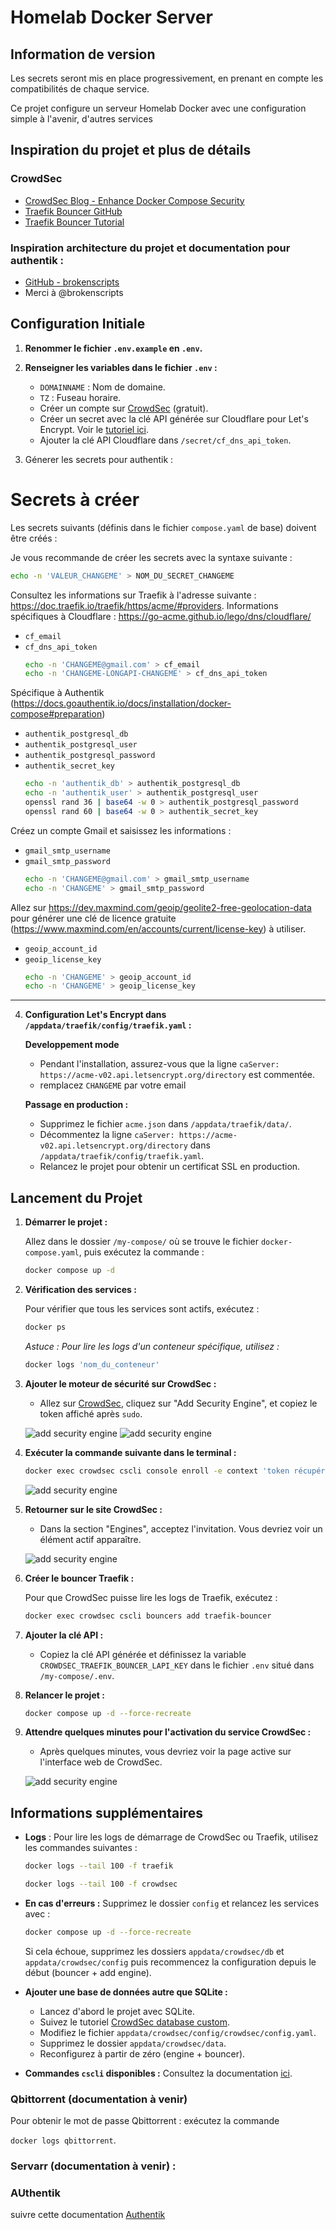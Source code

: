 
# Homelab Docker Server

## Information de version

Les secrets seront mis en place progressivement, en prenant en compte les compatibilités de chaque service.

Ce projet configure un serveur Homelab Docker avec une configuration simple à l'avenir, d'autres services 

## Inspiration du projet et plus de détails

### CrowdSec

- [CrowdSec Blog - Enhance Docker Compose Security](https://www.crowdsec.net/blog/enhance-docker-compose-security)
- [Traefik Bouncer GitHub](https://github.com/maxlerebourg/crowdsec-bouncer-traefik-plugin)
- [Traefik Bouncer Tutorial](https://plugins.traefik.io/plugins/6335346ca4caa9ddeffda116/crowdsec-bouncer-traefik-plugin)

### Inspiration architecture du projet et documentation pour authentik : 

- [GitHub - brokenscripts](https://github.com/brokenscripts/authentik_traefik)
- Merci à @brokenscripts

## Configuration Initiale

1. **Renommer le fichier `.env.example` en `.env`.**

2. **Renseigner les variables dans le fichier `.env` :**
   - `DOMAINNAME` : Nom de domaine.
   - `TZ` : Fuseau horaire.
   - Créer un compte sur [CrowdSec](https://www.crowdsec.net) (gratuit).
   - Créer un secret avec la clé API générée sur Cloudflare pour Let's Encrypt. Voir le [tutoriel ici](https://youtu.be/n1vOfdz5Nm8?si=a7WRX2rLfm4HydtU&t=1012).
   - Ajouter la clé API Cloudflare dans `/secret/cf_dns_api_token`.

3. Génerer les secrets pour authentik : 

# Secrets à créer

Les secrets suivants (définis dans le fichier `compose.yaml` de base) doivent être créés :

Je vous recommande de créer les secrets avec la syntaxe suivante :
```bash
echo -n 'VALEUR_CHANGEME' > NOM_DU_SECRET_CHANGEME
```

Consultez les informations sur Traefik à l'adresse suivante : https://doc.traefik.io/traefik/https/acme/#providers. Informations spécifiques à Cloudflare : https://go-acme.github.io/lego/dns/cloudflare/
- `cf_email`
- `cf_dns_api_token`
  ```bash
  echo -n 'CHANGEME@gmail.com' > cf_email
  echo -n 'CHANGEME-LONGAPI-CHANGEME' > cf_dns_api_token
  ```

Spécifique à Authentik (https://docs.goauthentik.io/docs/installation/docker-compose#preparation)  
- `authentik_postgresql_db`
- `authentik_postgresql_user`
- `authentik_postgresql_password`
- `authentik_secret_key`
  ```bash
  echo -n 'authentik_db' > authentik_postgresql_db
  echo -n 'authentik_user' > authentik_postgresql_user
  openssl rand 36 | base64 -w 0 > authentik_postgresql_password
  openssl rand 60 | base64 -w 0 > authentik_secret_key
  ```

Créez un compte Gmail et saisissez les informations :  
- `gmail_smtp_username`
- `gmail_smtp_password`
  ```bash
  echo -n 'CHANGEME@gmail.com' > gmail_smtp_username
  echo -n 'CHANGEME' > gmail_smtp_password
  ```

Allez sur https://dev.maxmind.com/geoip/geolite2-free-geolocation-data pour générer une clé de licence gratuite (https://www.maxmind.com/en/accounts/current/license-key) à utiliser.
- `geoip_account_id`
- `geoip_license_key`
  ```bash
  echo -n 'CHANGEME' > geoip_account_id
  echo -n 'CHANGEME' > geoip_license_key
  ```

---

4. **Configuration Let's Encrypt dans `/appdata/traefik/config/traefik.yaml` :**

   **Developpement mode**
   - Pendant l'installation, assurez-vous que la ligne `caServer: https://acme-v02.api.letsencrypt.org/directory` est commentée.
   - remplacez `CHANGEME` par votre email

   **Passage en production :**
     - Supprimez le fichier `acme.json` dans `/appdata/traefik/data/`.
     - Décommentez la ligne `caServer: https://acme-v02.api.letsencrypt.org/directory` dans `/appdata/traefik/config/traefik.yaml`.
     - Relancez le projet pour obtenir un certificat SSL en production.


## Lancement du Projet

1. **Démarrer le projet :**

   Allez dans le dossier `/my-compose/` où se trouve le fichier `docker-compose.yaml`, puis exécutez la commande :

   ```bash
   docker compose up -d
   ```

2. **Vérification des services :**

   Pour vérifier que tous les services sont actifs, exécutez :

   ```bash
   docker ps
   ```

   *Astuce : Pour lire les logs d'un conteneur spécifique, utilisez :*

   ```bash
   docker logs 'nom_du_conteneur'
   ```

3. **Ajouter le moteur de sécurité sur CrowdSec :**

   - Allez sur [CrowdSec](https://www.crowdsec.net), cliquez sur "Add Security Engine", et copiez le token affiché après `sudo`.

   ![add security engine](images/crowdsec_1.png)
   ![add security engine](images/crowdsec_2.png)

4. **Exécuter la commande suivante dans le terminal :**

   ```bash
   docker exec crowdsec cscli console enroll -e context 'token récupéré'
   ```

   ![add security engine](images/crowdsec_3.png)

5. **Retourner sur le site CrowdSec :**

   - Dans la section "Engines", acceptez l'invitation. Vous devriez voir un élément actif apparaître.

   ![add security engine](images/crowdsec_4.png)

6. **Créer le bouncer Traefik :**

   Pour que CrowdSec puisse lire les logs de Traefik, exécutez :

   ```bash
   docker exec crowdsec cscli bouncers add traefik-bouncer
   ```

7. **Ajouter la clé API :**

   - Copiez la clé API générée et définissez la variable `CROWDSEC_TRAEFIK_BOUNCER_LAPI_KEY` dans le fichier `.env` situé dans `/my-compose/.env`.

8. **Relancer le projet :**

   ```bash
   docker compose up -d --force-recreate
   ```

9. **Attendre quelques minutes pour l'activation du service CrowdSec :**
   - Après quelques minutes, vous devriez voir la page active sur l'interface web de CrowdSec.

   ![add security engine](images/crowdsec_6.png)

## Informations supplémentaires

- **Logs** : Pour lire les logs de démarrage de CrowdSec ou Traefik, utilisez les commandes suivantes :

   ```bash
   docker logs --tail 100 -f traefik
   ```

   ```bash
   docker logs --tail 100 -f crowdsec
   ```

- **En cas d'erreurs :** Supprimez le dossier `config` et relancez les services avec :

   ```bash
   docker compose up -d --force-recreate
   ```

   Si cela échoue, supprimez les dossiers `appdata/crowdsec/db` et `appdata/crowdsec/config` puis recommencez la configuration depuis le début (bouncer + add engine).

- **Ajouter une base de données autre que SQLite :**
   - Lancez d'abord le projet avec SQLite.
   - Suivez le tutoriel [CrowdSec database custom](https://docs.crowdsec.net/docs/next/local_api/database/).
   - Modifiez le fichier `appdata/crowdsec/config/crowdsec/config.yaml`.
   - Supprimez le dossier `appdata/crowdsec/data`.
   - Reconfigurez à partir de zéro (engine + bouncer).

- **Commandes `cscli` disponibles :** Consultez la documentation [ici](https://docs.crowdsec.net/docs/cscli/).


### Qbittorrent (documentation à venir)

Pour obtenir le mot de passe Qbittorrent : exécutez la commande 

`docker logs qbittorrent`.

### Servarr (documentation à venir) :


### AUthentik

suivre cette documentation [Authentik](https://github.com/brokenscripts/authentik_traefik/blob/traefik3/README.md)